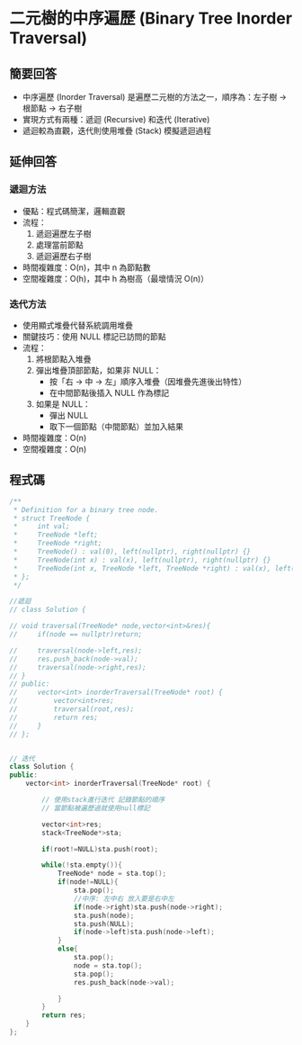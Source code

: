 # 二元樹的中序遍歷 (Binary Tree Inorder Traversal)

## 簡要回答
- 中序遍歷 (Inorder Traversal) 是遍歷二元樹的方法之一，順序為：左子樹 → 根節點 → 右子樹
- 實現方式有兩種：遞迴 (Recursive) 和迭代 (Iterative)
- 遞迴較為直觀，迭代則使用堆疊 (Stack) 模擬遞迴過程

## 延伸回答
### 遞迴方法
- 優點：程式碼簡潔，邏輯直觀
- 流程：
  1. 遞迴遍歷左子樹
  2. 處理當前節點
  3. 遞迴遍歷右子樹
- 時間複雜度：O(n)，其中 n 為節點數
- 空間複雜度：O(h)，其中 h 為樹高（最壞情況 O(n)）

### 迭代方法
- 使用顯式堆疊代替系統調用堆疊
- 關鍵技巧：使用 NULL 標記已訪問的節點
- 流程：
  1. 將根節點入堆疊
  2. 彈出堆疊頂部節點，如果非 NULL：
     - 按「右 → 中 → 左」順序入堆疊（因堆疊先進後出特性）
     - 在中間節點後插入 NULL 作為標記
  3. 如果是 NULL：
     - 彈出 NULL
     - 取下一個節點（中間節點）並加入結果
- 時間複雜度：O(n)
- 空間複雜度：O(n)

## 程式碼

```cpp
/**
 * Definition for a binary tree node.
 * struct TreeNode {
 *     int val;
 *     TreeNode *left;
 *     TreeNode *right;
 *     TreeNode() : val(0), left(nullptr), right(nullptr) {}
 *     TreeNode(int x) : val(x), left(nullptr), right(nullptr) {}
 *     TreeNode(int x, TreeNode *left, TreeNode *right) : val(x), left(left), right(right) {}
 * };
 */

//遞迴
// class Solution {

// void traversal(TreeNode* node,vector<int>&res){
//     if(node == nullptr)return;

//     traversal(node->left,res);
//     res.push_back(node->val);
//     traversal(node->right,res);
// }
// public:
//     vector<int> inorderTraversal(TreeNode* root) {
//         vector<int>res;
//         traversal(root,res);
//         return res;
//     }
// };


// 迭代
class Solution {
public:
    vector<int> inorderTraversal(TreeNode* root) {

        // 使用stack進行迭代 記錄節點的順序
        // 當節點被遍歷過就使用null標記

        vector<int>res;
        stack<TreeNode*>sta;

        if(root!=NULL)sta.push(root);

        while(!sta.empty()){
            TreeNode* node = sta.top();
            if(node!=NULL){
                sta.pop();
                //中序: 左中右 放入要是右中左
                if(node->right)sta.push(node->right);
                sta.push(node);
                sta.push(NULL);
                if(node->left)sta.push(node->left);
            }
            else{
                sta.pop();
                node = sta.top();
                sta.pop();
                res.push_back(node->val);

            }
        }
        return res;
    }
};
```
